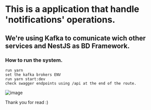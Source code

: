 # This is a application that handle 'notifications' operations.

## We're using Kafka to comunicate wich other services and NestJS as BD Framework.

### How to run the system.

```
run yarn
set the kafka brokers ENV
run yarn start:dev
check swagger endpoints using /api at the end of the route.
```

![image](https://user-images.githubusercontent.com/68877260/208326274-4c0f53a6-9fe7-44d3-a085-dce7fdb9ffd8.png)


Thank you for read :)
